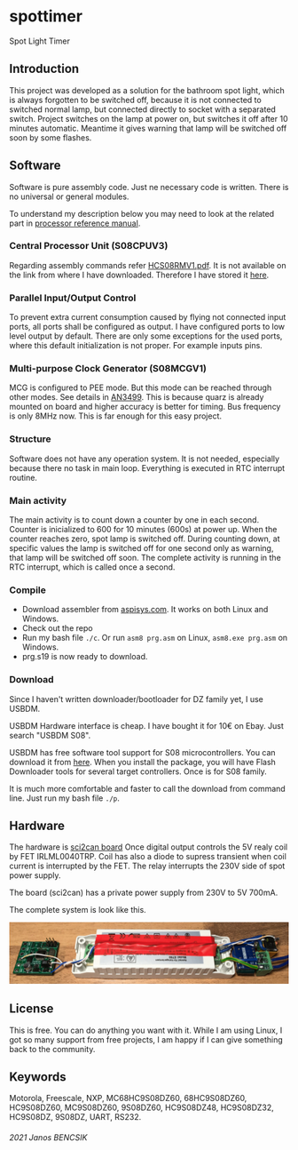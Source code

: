 # spottimer

Spot Light Timer

## Introduction

This project was developed as a solution for the bathroom spot light, which is
always forgotten to be switched off, because it is not connected to switched
normal lamp, but connected directly to socket with a separated switch. 
Project switches on the lamp at power on, but switches it off after 10 minutes
automatic. Meantime it gives warning that lamp will be switched off soon by
some flashes.

## Software

Software is pure assembly code. Just ne necessary code is written. There is no
universal or general modules.

To understand my description below you may need to look at the related part in
[processor reference manual](https://www.nxp.com/docs/en/data-sheet/MC9S08DZ60.pdf).

### Central Processor Unit (S08CPUV3)
 
Regarding assembly commands refer
[HCS08RMV1.pdf](https://www.nxp.com/docs/en/reference-manual/HCS08RMV1.pdf).
It is not available on the link from where I have downloaded.
Therefore I have stored it
[here](https://github.com/butyi/sci2can/raw/master/hw/HCS08RMV1.pdf).

### Parallel Input/Output Control

To prevent extra current consumption caused by flying not connected input ports,
all ports shall be configured as output. I have configured ports to low level
output by default.
There are only some exceptions for the used ports, where this default
initialization is not proper. For example inputs pins.

### Multi-purpose Clock Generator (S08MCGV1)

MCG is configured to PEE mode. But this mode can be reached through other modes.
See details in
[AN3499](https://www.nxp.com/docs/en/application-note/AN3499.pdf).
This is because quarz is already mounted on board and higher accuracy is better
for timing. Bus frequency is only 8MHz now. This is far enough for this easy
project.

### Structure

Software does not have any operation system. It is not needed, especially
because there no task in main loop. Everything is executed in RTC interrupt
routine.

### Main activity

The main activity is to count down a counter by one in each second.
Counter is inicialized to 600 for 10 minutes (600s) at power up.
When the counter reaches zero, spot lamp is switched off.
During counting down, at specific values the lamp is switched off
for one second only as warning, that lamp will be switched off soon.
The complete activity is running in the RTC interrupt, which is called
once a second.

### Compile

- Download assembler from [aspisys.com](http://www.aspisys.com/asm8.htm).
  It works on both Linux and Windows.
- Check out the repo
- Run my bash file `./c`.
  Or run `asm8 prg.asm` on Linux, `asm8.exe prg.asm` on Windows.
- prg.s19 is now ready to download.

### Download

Since I haven't written downloader/bootloader for DZ family yet, I use USBDM.

USBDM Hardware interface is cheap. I have bought it for 10€ on Ebay.
Just search "USBDM S08".

USBDM has free software tool support for S08 microcontrollers.
You can download it from [here](https://sourceforge.net/projects/usbdm/).
When you install the package, you will have Flash Downloader tools for several
target controllers. Once is for S08 family.

It is much more comfortable and faster to call the download from command line.
Just run my bash file `./p`.

## Hardware

The hardware is [sci2can board](https://github.com/butyi/sci2can)
Once digital output controls the 5V realy coil by FET IRLML0040TRP.
Coil has also a diode to supress transient when coil current is
interrupted by the FET. The relay interrupts the 230V side of spot
power supply.

The board (sci2can) has a private power supply from 230V to 5V 700mA.

The complete system is look like this.

![system](https://github.com/butyi/spottimer/raw/master/spottimer.jpg)

## License

This is free. You can do anything you want with it.
While I am using Linux, I got so many support from free projects,
I am happy if I can give something back to the community.

## Keywords

Motorola, Freescale, NXP, MC68HC9S08DZ60, 68HC9S08DZ60, HC9S08DZ60, MC9S08DZ60,
9S08DZ60, HC9S08DZ48, HC9S08DZ32, HC9S08DZ, 9S08DZ, UART, RS232.

###### 2021 Janos BENCSIK


